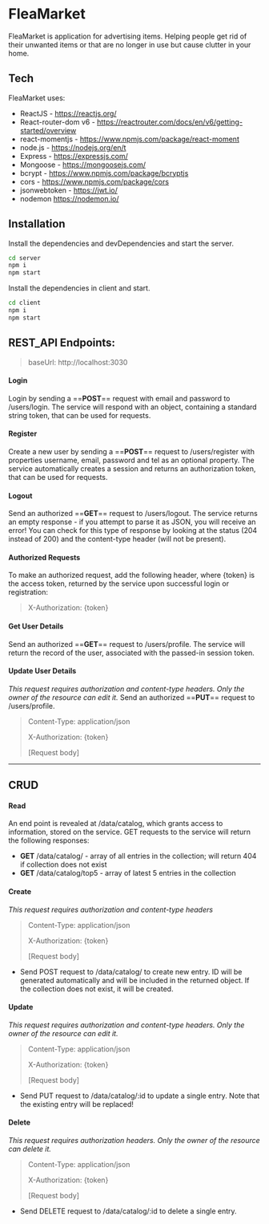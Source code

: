 # FleaMarket

FleaMarket is application for advertising items. Helping people get rid of their unwanted items
or that are no longer in use but cause clutter in your home.

## Tech

FleaMarket uses:

- ReactJS - https://reactjs.org/
- React-router-dom v6 - https://reactrouter.com/docs/en/v6/getting-started/overview
- react-momentjs - https://www.npmjs.com/package/react-moment
- node.js - https://nodejs.org/en/t
- Express - https://expressjs.com/
- Mongoose - https://mongoosejs.com/
- bcrypt - https://www.npmjs.com/package/bcryptjs
- cors - https://www.npmjs.com/package/cors
- jsonwebtoken - https://jwt.io/
- nodemon https://nodemon.io/

## Installation

Install the dependencies and devDependencies and start the server.

```sh
cd server
npm i
npm start
```
Install the dependencies in client and start.
```sh
cd client
npm i
npm start
```

## REST_API Endpoints:
>baseUrl: http://localhost:3030

#### Login
Login by sending a ==**POST**== request with email and password to /users/login. The service will respond with an object, containing a standard string token, that can be used for requests.

#### Register
Create a new user by sending a ==**POST**== request to /users/register with properties username, email, password and tel as an optional property. The service automatically creates a session and returns an authorization token, that can be used for requests.

#### Logout
Send an authorized ==**GET**== request to /users/logout. The service returns an empty response - if you attempt to parse it as JSON, you will receive an error! You can check for this type of response by looking at the status (204 instead of 200) and the content-type header (will not be present).

#### Authorized Requests
To make an authorized request, add the following header, where {token} is the access token, returned by the service upon successful login or registration:
>X-Authorization: {token}

#### Get User Details
Send an authorized ==**GET**== request to /users/profile. The service will return the record of the user, associated with the passed-in session token.

#### Update User Details
*This request requires authorization and content-type headers. Only the owner of the resource can edit it.*
Send an authorized ==**PUT**== request to /users/profile. 
>Content-Type: application/json
>
>X-Authorization: {token}
>
>[Request body]
---
## CRUD

#### Read
An end point is revealed at /data/catalog, which grants access to information, stored on the service. GET requests to the service will return the following responses:

- **GET** /data/catalog/ - array of all entries in the collection; will return 404 if collection does not exist
- **GET** /data/catalog/top5 - array of latest 5 entries in the collection

#### Create
*This request requires authorization and content-type headers*
>Content-Type: application/json
>
>X-Authorization: {token}
>
>[Request body]
- Send POST request to /data/catalog/ to create new entry. ID will be generated automatically and will be included in the returned object. If the collection does not exist, it will be created.

#### Update 
*This request requires authorization and content-type headers. Only the owner of the resource can edit it.*
>Content-Type: application/json
>
>X-Authorization: {token}
>
>[Request body]
- Send PUT request to /data/catalog/:id to update a single entry. Note that the existing entry will be replaced!

#### Delete
*This request requires authorization headers. Only the owner of the resource can delete it.*
>Content-Type: application/json
>
>X-Authorization: {token}
>
>[Request body]
- Send DELETE request to /data/catalog/:id to delete a single entry.

